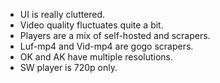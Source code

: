 - UI is really cluttered.
- Video quality fluctuates quite a bit.
- Players are a mix of self-hosted and scrapers.
- Luf-mp4 and Vid-mp4 are gogo scrapers.
- OK and AK have multiple resolutions.
- SW player is 720p only.
